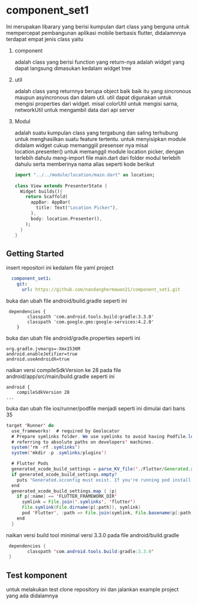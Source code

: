 # component_set1

Ini merupakan libarary yang berisi kumpulan dart class yang berguna untuk mempercepat pembangunan aplikasi mobile berbasis flutter, didalamnnya terdapat empat jenis class yaitu

1. component

   adalah class yang berisi function yang return-nya adalah widget yang dapat langsung dimasukan kedalam widget tree

2. util

   adalah class yang returnnya berupa object baik baik itu yang sincronous maupun asyincronous dan dalam util. util dapat digunakan untuk mengisi properties dari widget. misal colorUtil untuk mengisi sarna, networkUtil untuk mengambil data dari api server

3. Modul

   adalah suatu kumpulan class yang tergabung dan saling terhubung untuk menghasilkan suatu feature tertentu. untuk menyisipkan module didalam widget cukup memanggiil presenser nya misal location.presenter() untuk memanggil module location picker, dengan terlebih dahulu meng-import file main.dart dari folder modul terlebih dahulu serta memberinya nama alias seperti kode berikut

   ```dart
   import "../../module/location/main.dart" as location;
     
   class View extends PresenterState {
     Widget builds(){
       return Scaffold(
         appBar: AppBar(
           title: Text("Location Picker"),
         ),
         body: location.Presenter(),
       );
     }
   }
   ```

## Getting Started

insert repositori ini kedalam file yaml project

```yaml
  component_set1:
    git:
      url: https://github.com/nandanghermawan21/component_set1.git
```

buka dan ubah file android/build.gradle seperti ini

```
 dependencies {
        classpath 'com.android.tools.build:gradle:3.3.0'
        classpath 'com.google.gms:google-services:4.2.0'
    }
```

buka dan ubah file android/gradle.properties seperti ini

```
org.gradle.jvmargs=-Xmx1536M
android.enableJetifier=true
android.useAndroidX=true
```

naikan versi compileSdkVersion ke 28 pada file android/app/src/main/build.gradle seperti ini

```
android {
    compileSdkVersion 28
...
```

buka dan ubah file ios/runner/podfile menjadi seperti ini dimulai dari baris 35

```java
target 'Runner' do
  use_frameworks!  # required by Geolocator
  # Prepare symlinks folder. We use symlinks to avoid having Podfile.lock
  # referring to absolute paths on developers' machines.
  system('rm -rf .symlinks')
  system('mkdir -p .symlinks/plugins')

  # Flutter Pods
  generated_xcode_build_settings = parse_KV_file('./Flutter/Generated.xcconfig')
  if generated_xcode_build_settings.empty?
    puts "Generated.xcconfig must exist. If you're running pod install manually, make sure flutter pub get is executed first."
  end
  generated_xcode_build_settings.map { |p|
    if p[:name] == 'FLUTTER_FRAMEWORK_DIR'
      symlink = File.join('.symlinks', 'flutter')
      File.symlink(File.dirname(p[:path]), symlink)
      pod 'Flutter', :path => File.join(symlink, File.basename(p[:path]))
    end
  }
```

naikan versi build tool minimal versi 3.3.0 pada  file android/build.gradle

```java
 dependencies {
        classpath 'com.android.tools.build:gradle:3.3.0'
 }
```



## Test komponent

untuk melakukan test clone repository ini dan jalankan example project yang ada didalamnya

